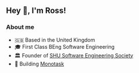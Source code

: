 ## Hey 👋, I'm Ross!  
  



### About me  
- 🇬🇧 Based in the United Kingdom
- 🎓 First Class BEng Software Engineering
- 🏛️ Founder of [SHU Software Engineering Society](https://www.hallamstudentsunion.com/opportunities/societies/social/group/software/)
- 🎯 Building [Monotask](https://monotask.app/)
